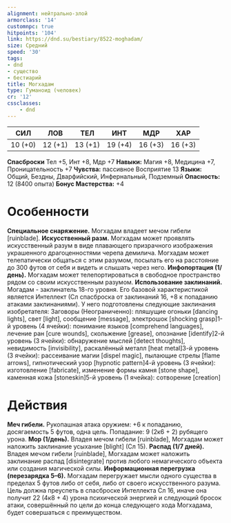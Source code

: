 ```yaml
---
alignment: нейтрально-злой
armorclass: '14'
customnpc: true
hitpoints: '104'
link: https://dnd.su/bestiary/8522-moghadam/
size: Средний
speed: '30'
tags:
- dnd
- существо
- бестиарий
title: Могхадам
type: Гуманоид (человек)
cr: '12'
cssclasses:
    - dnd
---
```



| СИЛ | ЛОВ | ТЕЛ | ИНТ | МДР | ХАР |
|---|---|---|---|---|---|
| 10 (+0) | 12 (+1) | 13 (+1) | 19 (+4) | 16 (+3) | 16 (+3) |
**Спасброски** Тел +5, Инт +8, Мдр +7
**Навыки:** Магия +8, Медицина +7, Проницательность +7
**Чувства:** пассивное Восприятие 13
**Языки:** Общий, Бездны, Дварфийский, Инфернальный, Подземный
**Опасность:** 12 (8400 опыта)
**Бонус Мастерства:** +4


# Особенности
**Специальное снаряжение.** Могхадам владеет мечом гибели [ruinblade].
**Искусственный разм.** Могхадам может проявлять искусственный разум в виде плавающего призрачного изображения украшенного драгоценностями черепа демилича. Могхадам может телепатически общаться с этим разумом, посылать его на расстояние до 300 футов от себя и видеть и слышать через него.
**Инфопортация (1/день).** Могхадам может телепортироваться в свободное пространство рядом со своим искусственным разумом.
**Использование заклинаний.** Могадам - заклинатель 18-го уровня. Его базовой характеристикой является Интеллект (Сл спасброска от заклинаний 16, +8 к попаданию атаками заклинаниями). У него подготовлены следующие заклинания изобретателя:
Заговоры (Неограниченно): пляшущие огоньки [dancing lights], свет [light], сообщение [message],  электрошок [shocking grasp]1-й уровень (4 ячейки): понимание языков [comprehend languages], лечение ран [cure wounds], скольжение [grease], опознание [identify]2-й уровень (3 ячейки): обнаружение мыслей [detect thoughts], невидимость [invisibility], раскалённый металл [heat metal]3-й уровень (3 ячейки): рассеивание магии [dispel magic], пылающие стрелы [flame arrows], гипнотический узор [hypnotic pattern]4-й уровень (3 ячейки): изготовление [fabricate], изменение формы камня [stone shape], каменная кожа [stoneskin]5-й уровень (1 ячейка): сотворение [creation]


# Действия
**Меч гибели.** Рукопашная атака оружием: +6 к попаданию, досягаемость 5 футов, одна цель. Попадание: 9 (2к6 + 2) рубящего урона.
**Мор (1/день).** Владея мечом гибели [ruinblade], Могхадам может наложить заклинание усыхание [blight] (Сл 15).
**Распад (1/7 дней).** Владея мечом гибели [ruinblade], Могхадам может наложить заклинание распад [disintegrate] против любого немагического объекта или создания магической силы.
**Информационная перегрузка (перезарядка 5–6).** Могхадам перегружает мысли одного существа в пределах 5 футов либо от себя, либо от своего искусственного разума. Цель должна преуспеть в спасброске Интеллекта Сл 16, иначе она получит 22 (4к8 + 4) урона психической энергией и следующий бросок атаки, совершённый по цели до конца следующего хода Могхадама, будет совершаться с преимуществом.